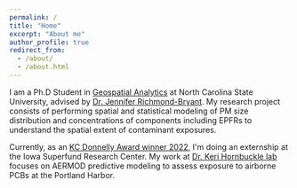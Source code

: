 ```yaml
---
permalink: /
title: "Home"
excerpt: "About me"
author_profile: true
redirect_from: 
  - /about/
  - /about.html
---
```


I am a Ph.D Student in [Geospatial Analytics](https://cnr.ncsu.edu/geospatial/) at North Carolina State University, advised by [Dr. Jennifer Richmond-Bryant](https://cnr.ncsu.edu/geospatial/directory/jennifer-richmond-bryant). My research project consists of performing spatial and statistical modeling of PM size distribution and concentrations of components including EPFRs to understand the spatial extent of contaminant exposures.

Currently, as an [KC Donnelly Award winner 2022](https://www.niehs.nih.gov/research/supported/centers/srp/training/donnelly/index.cfm), I'm doing an externship at the Iowa Superfund Research Center. My work at [Dr. Keri Hornbuckle lab](https://hornbuckle.lab.uiowa.edu/current-projects) focuses on AERMOD predictive modeling to assess exposure to airborne PCBs at the Portland Harbor. 
